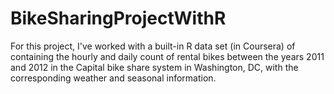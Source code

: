 # BikeSharingProjectWithR  

For this project, I've worked with a built-in R data set (in Coursera) of containing the hourly and daily count of rental bikes between the years 2011 and 2012 in the Capital bike share system in Washington, DC, with the corresponding weather and seasonal information.  

